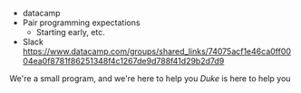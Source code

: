 - datacamp
- Pair programming expectations
  - Starting early, etc.
- Slack  
<https://www.datacamp.com/groups/shared_links/74075acf1e46ca0ff0004ea0f8781f86251348f4c1267de9d788f41d29b2d7d9>

We're a small program, and we're here to help you
_Duke_ is here to help you
